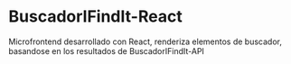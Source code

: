 # BuscadorIFindIt-React
Microfrontend desarrollado con React, renderiza elementos de buscador, basandose en los resultados de BuscadorIFindIt-API